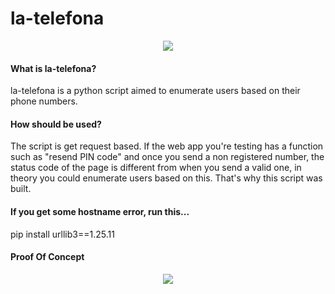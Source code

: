 # la-telefona
<p align="center">
<img src="https://user-images.githubusercontent.com/78124142/172986719-cf6213c1-1241-4b84-9552-42c97ac99e60.gif" />
</p>

#### What is la-telefona?
la-telefona is a python script aimed to enumerate users based on their phone numbers.

#### How should be used?
The script is get request based. If the web app you're testing has a function such as "resend PIN code" and once you send a non registered number, the status code of the page is different from when you send a valid one, in theory you could enumerate users based on this. That's why this script was built.

#### If you get some hostname error, run this...
  pip install urllib3==1.25.11


#### Proof Of Concept

<p align="center">
<img src="https://user-images.githubusercontent.com/78124142/173196950-43c70ac2-a1af-416f-b2de-deed4af2abd4.gif" />
</p>
